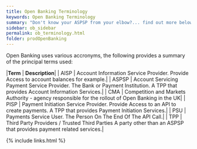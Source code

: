 ```yaml
---
title: Open Banking Terminology
keywords: Open Banking Terminology
summary: "Don't know your ASPSP from your elbow?... find out more below! "
sidebar: ob_sidebar
permalink: ob_terminology.html
folder: prodOpenBanking
---
```



Open Banking uses various accronyms, the following provides a summary of the principal terms used:

|**Term**   | **Description**|
| AISP      | Account Information Service Provider. Provide Access to account balances for example.|
| ASPSP     | Account Servicing Payment Service Provider. The Bank or Payment Institution. A TPP that provides Account Information Services.|
| CMA       | Competition and Markets Authority - agency responsible for the rollout of Open Banking in the UK|
| PISP      | Payment Initiation Service Provider. Provide Access to an API to create payments. A TPP that provides Payment Initiation Services.|
| PSU       | Payments Service User. The Person On The End Of The API Call.|
| TPP       | Third Party Providers / Trusted Third Parties A party other than an ASPSP that provides payment related services.|


{% include links.html %}
